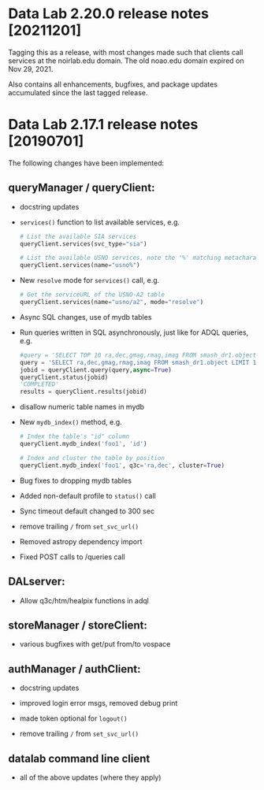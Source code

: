 # Data Lab 2.20.0 release notes [20211201]

Tagging this as a release, with most changes made such that clients
call services at the noirlab.edu domain. The old noao.edu domain
expired on Nov 29, 2021.

Also contains all enhancements, bugfixes, and package updates
accumulated since the last tagged release.

# Data Lab 2.17.1 release notes [20190701]

The following changes have been implemented:

## queryManager / queryClient:

- docstring updates

- `services()` function to list available services, e.g.

   ```python
   # List the available SIA services
   queryClient.services(svc_type="sia")

   # List the available USNO services, note the '%' matching metacharacter
   queryClient.services(name="usno%")
   ```

- New `resolve` mode for `services()` call, e.g.

   ```python
   # Get the serviceURL of the USNO-A2 table
   queryClient.services(name="usno/a2", mode="resolve")

   ```

- Async SQL changes, use of mydb tables

- Run queries written in SQL asynchronously, just like for ADQL queries, e.g.

   ```python
   #query = 'SELECT TOP 10 ra,dec,gmag,rmag,imag FROM smash_dr1.object' # AS BEFORE: ADQL
   query = 'SELECT ra,dec,gmag,rmag,imag FROM smash_dr1.object LIMIT 10' # NEW: SQL
   jobid = queryClient.query(query,async=True)
   queryClient.status(jobid)
   'COMPLETED'
   results = queryClient.results(jobid)
   ```

- disallow numeric table names in mydb

- New `mydb_index()` method, e.g.

   ```python
   # Index the table's "id" column
   queryClient.mydb_index('foo1', 'id')

   # Index and cluster the table by position
   queryClient.mydb_index('foo1', q3c='ra,dec', cluster=True)
   ```

- Bug fixes to dropping mydb tables

- Added non-default profile to `status()` call

- Sync timeout default changed to 300 sec

- remove trailing `/` from `set_svc_url()`

- Removed astropy dependency import

- Fixed POST calls to /queries call

## DALserver:

- Allow q3c/htm/healpix functions in adql

## storeManager / storeClient:

- various bugfixes with get/put from/to vospace

## authManager / authClient:

- docstring updates

- improved login error msgs, removed debug print

- made token optional for `logout()`

- remove trailing `/` from `set_svc_url()`

## datalab command line client

- all of the above updates (where they apply)
